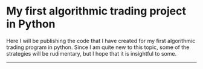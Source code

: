 # My first algorithmic trading project in Python

Here I will be publishing the code that I have created for my first algorithmic trading program in python. Since I am quite new to this topic, some of the strategies will be rudimentary, but I hope that it is insightful to some.

---
